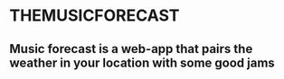 # THEMUSICFORECAST
## Music forecast is a web-app that pairs the weather in your location with some good jams
